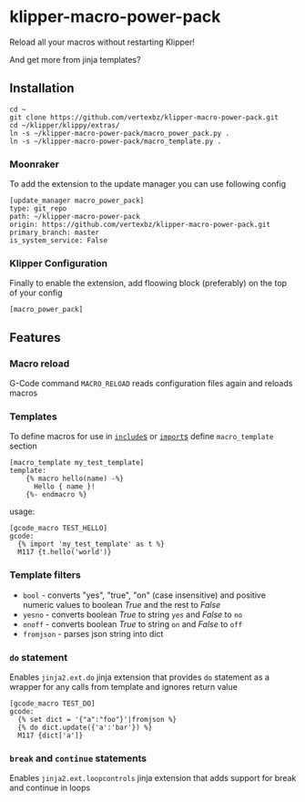 # klipper-macro-power-pack

Reload all your macros without restarting Klipper! 

And get more from jinja templates?

## Installation

```
cd ~
git clone https://github.com/vertexbz/klipper-macro-power-pack.git
cd ~/klipper/klippy/extras/
ln -s ~/klipper-macro-power-pack/macro_power_pack.py .
ln -s ~/klipper-macro-power-pack/macro_template.py .
```


### Moonraker
To add the extension to the update manager you can use following config

```
[update_manager macro_power_pack]
type: git_repo
path: ~/klipper-macro-power-pack
origin: https://github.com/vertexbz/klipper-macro-power-pack.git
primary_branch: master
is_system_service: False
```


### Klipper Configuration

Finally to enable the extension, add floowing block (preferably) on the top of your config
```
[macro_power_pack]
```

## Features

### Macro reload
G-Code command `MACRO_RELOAD` reads configuration files again and reloads macros

### Templates
To define macros for use in [`include`s](https://jinja.palletsprojects.com/en/2.10.x/templates/#include) or [`import`s](https://jinja.palletsprojects.com/en/2.10.x/templates/#import) define `macro_template` section

```
[macro_template my_test_template]
template:
    {% macro hello(name) -%}
      Hello { name }!
    {%- endmacro %}

```

usage:

```
[gcode_macro TEST_HELLO]
gcode:
  {% import 'my_test_template' as t %}
  M117 {t.hello('world')}

```

### Template filters
- `bool` - converts "yes", "true", "on" (case insensitive) and positive numeric values to boolean _True_ and the rest to _False_
- `yesno` - converts boolean _True_ to string `yes` and _False_ to `no`
- `onoff` - converts boolean _True_ to string `on` and _False_ to `off`
- `fromjson` - parses json string into dict

### `do` statement
Enables `jinja2.ext.do` jinja extension that provides `do` statement as a wrapper for any calls from template and ignores return value

```
[gcode_macro TEST_DO]
gcode:
  {% set dict = '{"a":"foo"}'|fromjson %}
  {% do dict.update({'a':'bar'}) %}
  M117 {dict['a']}
```

### `break` and `continue` statements
Enables `jinja2.ext.loopcontrols`  jinja extension that adds support for break and continue in loops
